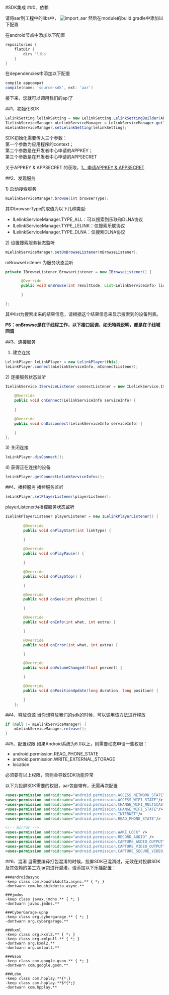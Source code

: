 #SDK集成
##0、依赖

请将aar到工程中的libs中，
![import_aar](/assets/import_aar.png)
然后在module的build.gradle中添加以下配置

在android节点中添加以下配置
```groovy
repositories {
    flatDir {
        dirs 'libs'
    }
}
```
在dependencies中添加以下配置
```groovy
compile appcompat
compile(name: 'source-sdk', ext: 'aar')
```
接下来，您就可以调用我们的api了

##1、初始化SDK

```java
LelinkSetting lelinkSetting = new LelinkSetting.LelinkSettingBuilder(APPKEY, APPSECRET).build();
ILelinkServiceManager mLelinkServiceManager = LelinkServiceManager.getInstance(context);
mLelinkServiceManager.setLelinkSetting(lelinkSetting);
```

SDK初始化需要传入三个参数：  
第一个参数为应用程序的context；  
第二个参数是在开发者中心申请的APPKEY；  
第三个参数是在开发者中心申请的APPSECRET

关于APPKEY & APPSECRET 的获取，[1、申请APPKEY & APPSECRET](http://cdn.hpplay.com.cn/test/don/_book/jie-shou-duan-sdk-kai-fa-zhe-wen-dang/shen.html)

##2、发现服务

1\) 启动搜索服务

```java
mLelinkServiceManager.browse(int browserType);
```

其中browserType的取值为以下几种类型:
 - ILelinkServiceManager.TYPE_ALL：可以搜索到乐联和DLNA协议
 - ILelinkServiceManager.TYPE_LELINK：仅搜索乐联协议
 - ILelinkServiceManager.TYPE_DLNA：仅搜索DLNA协议

2\) 设置搜索服务状态监听
```java
mLelinkServiceManager.setOnBrowseListener(mBrowseListener);
```

mBrowseListener 为服务状态监听

```java
private IBrowseListener BrowserListener = new IBrowseListener() {

       @Override
       public void onBrowse(int resultCode, List<LelinkServiceInfo> list) {

       }

};
```

其中list为搜索出来的结果信息，请根据这个结果信息来显示搜索到的设备列表。

**PS：onBrowse是在子线程工作，以下接口回调，如无特殊说明，都是在子线城回调**

##3、连接服务
1) 建立连接
```java
LelinkPlayer leLinkPlayer = new LelinkPlayer(this);
leLinkPlayer.connect(mLelinkServiceInfo, mConnectListener);
```
2\) 连接服务状态监听
```java
ILelinkService.IServiceListener connectListener = new ILelinkService.IServiceListener() {
        
    @Override
    public void onConnect(LelinkServiceInfo serviceInfo) {
        
    }

    @Override
    public void onDisconnect(LelinkServiceInfo serviceInfo) {

    }
};
```
3\) 关闭连接
```java
leLinkPlayer.disConnect();
```
4\) 获得正在连接的设备
```java
leLinkPlayer.getConnectLelinkServiceInfos();
```

##4、播控服务
播控服务监听

```java
leLinkPlayer.setPlayerListener(playerListener);
```
playerListener为播控服务状态监听
```java
ILelinkPlayerListener playerListener = new ILelinkPlayerListener() {
     
        @Override
        public void onPlayStart(int linkType) {
            
        }

        @Override
        public void onPlayPause() {

        }

        @Override
        public void onPlayStop() {

        }

        @Override
        public void onSeek(int pPosition) {

        }

        @Override
        public void onInfo(int what, int extra) {

        }

        @Override
        public void onError(int what, int extra) {

        }

        @Override
        public void onVolumeChanged(float percent) {

        }

        @Override
        public void onPositionUpdate(long duration, long position) {

        }
    };
```
##4、释放资源
当你想释放我们的sdk的时候，可以调用该方法进行释放
```java
if (null != mLelinkServiceManager) {
    mLelinkServiceManager.release();
}
```


##5、配置权限
如果Android系统为6.0以上，则需要动态申请一些权限：
- android.permission.READ_PHONE_STATE
- android.permission.WRITE_EXTERNAL_STORAGE
- location

必须要有以上权限，否则会导致SDK功能异常

以下为投屏SDK需要的权限，aar包自带有，无需再次配置
```xml
<uses-permission android:name="android.permission.ACCESS_NETWORK_STATE"/>
<uses-permission android:name="android.permission.ACCESS_WIFI_STATE"/>
<uses-permission android:name="android.permission.CHANGE_WIFI_MULTICAST_STATE"/>
<uses-permission android:name="android.permission.CHANGE_WIFI_STATE"/>
<uses-permission android:name="android.permission.INTERNET"/>
<uses-permission android:name="android.permission.READ_PHONE_STATE"/>

<!-- mirror -->
<uses-permission android:name="android.permission.WAKE_LOCK" />
<uses-permission android:name="android.permission.RECORD_AUDIO" />
<uses-permission android:name="android.permission.CAPTURE_AUDIO_OUTPUT" />
<uses-permission android:name="android.permission.CAPTURE_VIDEO_OUTPUT" />
<uses-permission android:name="android.permission.CAPTURE_SECURE_VIDEO_OUTPUT" />
```

##6、混淆
当需要编译打包混淆的时候，投屏SDK已混淆过，无效在对投屏SDK及其依赖的第三方jar包进行混淆，请添加以下乐播配置：
```
###androidasync
-keep class com.koushikdutta.async.** { *; }
-dontwarn com.koushikdutta.async.**

###jmdns
-keep class javax.jmdns.** { *; }
-dontwarn javax.jmdns.**

###CyberGarage-upnp
-keep class org.cybergarage.** { *; }
-dontwarn org.cybergarage.**

###kxml
-keep class org.kxml2.** { *; }
-keep class org.xmlpull.** { *; }
-dontwarn org.kxml2.**
-dontwarn org.xmlpull.**

###Gson
-keep class com.google.gson.** { *; }
-dontwarn com.google.gson.**

###Lebo
-keep class com.hpplay.**{*;}
-keep class com.hpplay.**$*{*;}
-dontwarn com.hpplay.**
```
